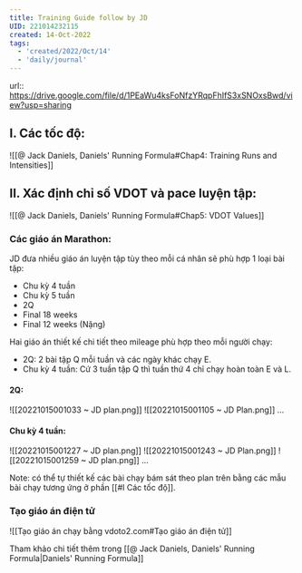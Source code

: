 ```yaml
---
title: Training Guide follow by JD
UID: 221014232115
created: 14-Oct-2022
tags:
  - 'created/2022/Oct/14'
  - 'daily/journal'
---
```

url:: https://drive.google.com/file/d/1PEaWu4ksFoNfzYRqpFhIfS3xSNOxsBwd/view?usp=sharing

## I. Các tốc độ:
![[@ Jack Daniels, Daniels' Running Formula#Chap4: Training Runs and Intensities]]

## II. Xác định chỉ số VDOT và pace luyện tập:
![[@ Jack Daniels, Daniels' Running Formula#Chap5: VDOT Values]]

### Các giáo án Marathon:
JD đưa nhiều giáo án luyện tập tùy theo mỗi cá nhân sẽ phù hợp 1 loại bài tập:
- Chu kỳ 4 tuần
- Chu kỳ 5 tuần
- 2Q
- Final 18 weeks 
- Final 12 weeks (Nặng)

Hai giáo án thiết kế chi tiết theo mileage phù hợp theo mỗi người chạy:
-  2Q: 2 bài tập Q mỗi tuần và các ngày khác chạy E.
- Chu kỳ 4 tuần: Cứ 3 tuần tập Q thì tuần thứ 4 chỉ chạy hoàn toàn E và L.

#### 2Q:
![[20221015001033 ~ JD plan.png]]
![[20221015001105 ~ JD Plan.png]]
...


#### Chu kỳ 4 tuần:
![[20221015001227 ~ JD plan.png]]
![[20221015001243 ~ JD Plan.png]]
![[20221015001259 ~ JD plan.png]]
...

Note: có thể tự thiết kế các bài chạy bám sát theo plan trên bằng các mẫu bài chạy tương ứng ở phần [[#I Các tốc độ]].

### Tạo giáo án điện tử
![[Tạo giáo án chạy bằng vdoto2.com#Tạo giáo án điện tử]]

Tham khảo chi tiết thêm trong  [[@ Jack Daniels, Daniels' Running Formula|Daniels' Running Formula]]